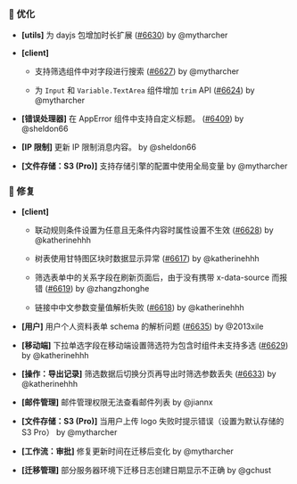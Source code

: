 ### 🚀 优化

- **[utils]** 为 dayjs 包增加时长扩展 ([#6630](https://github.com/nocobase/nocobase/pull/6630)) by @mytharcher

- **[client]**
  - 支持筛选组件中对字段进行搜索 ([#6627](https://github.com/nocobase/nocobase/pull/6627)) by @mytharcher

  - 为 `Input` 和 `Variable.TextArea` 组件增加 `trim` API ([#6624](https://github.com/nocobase/nocobase/pull/6624)) by @mytharcher

- **[错误处理器]** 在 AppError 组件中支持自定义标题。 ([#6409](https://github.com/nocobase/nocobase/pull/6409)) by @sheldon66

- **[IP 限制]** 更新 IP 限制消息内容。 by @sheldon66

- **[文件存储：S3 (Pro)]** 支持存储引擎的配置中使用全局变量 by @mytharcher

### 🐛 修复

- **[client]**
  - 联动规则条件设置为任意且无条件内容时属性设置不生效 ([#6628](https://github.com/nocobase/nocobase/pull/6628)) by @katherinehhh

  - 树表使用甘特图区块时数据显示异常 ([#6617](https://github.com/nocobase/nocobase/pull/6617)) by @katherinehhh

  - 筛选表单中的关系字段在刷新页面后，由于没有携带 x-data-source 而报错 ([#6619](https://github.com/nocobase/nocobase/pull/6619)) by @zhangzhonghe

  - 链接中中文参数变量值解析失败 ([#6618](https://github.com/nocobase/nocobase/pull/6618)) by @katherinehhh

- **[用户]** 用户个人资料表单 schema 的解析问题 ([#6635](https://github.com/nocobase/nocobase/pull/6635)) by @2013xile

- **[移动端]** 下拉单选字段在移动端设置筛选符为包含时组件未支持多选 ([#6629](https://github.com/nocobase/nocobase/pull/6629)) by @katherinehhh

- **[操作：导出记录]** 筛选数据后切换分页再导出时筛选参数丢失 ([#6633](https://github.com/nocobase/nocobase/pull/6633)) by @katherinehhh

- **[邮件管理]** 邮件管理权限无法查看邮件列表 by @jiannx

- **[文件存储：S3 (Pro)]** 当用户上传 logo 失败时提示错误（设置为默认存储的 S3 Pro） by @mytharcher

- **[工作流：审批]** 修复更新时间在迁移后变化 by @mytharcher

- **[迁移管理]** 部分服务器环境下迁移日志创建日期显示不正确 by @gchust


